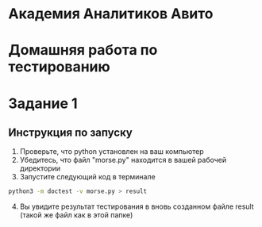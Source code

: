 # Академия Аналитиков Авито
# Домашняя работа по тестированию
# Задание 1

## Инструкция по запуску

1. Проверьте, что python установлен на ваш компьютер
2. Убедитесь, что файл "morse.py" находится в вашей рабочей директории
3. Запустите следующий код в терминале

```bash
python3 -m doctest -v morse.py > result
```


4. Вы увидите результат тестирования в вновь созданном файле result (такой же файл как в этой папке)

